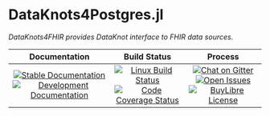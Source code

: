# DataKnots4Postgres.jl

*DataKnots4FHIR provides DataKnot interface to FHIR
data sources.*

**Documentation** | **Build Status** | **Process**
:---: | :---: | :---:
[![Stable Documentation][doc-rel-img]][doc-rel-url] [![Development Documentation][doc-dev-img]][doc-dev-url] | [![Linux Build Status][travis-img]][travis-url] [![Code Coverage Status][codecov-img]][codecov-url] | [![Chat on Gitter][gitter-img]][gitter-url] [![Open Issues][issues-img]][issues-url] [![BuyLibre License][license-img]][license-url]

[travis-img]: https://travis-ci.org/rbt-lang/DataKnots4FHIR.jl.svg?branch=master
[travis-url]: https://travis-ci.org/rbt-lang/DataKnots4FHIR.jl
[codecov-img]: https://codecov.io/gh/rbt-lang/DataKnots4FHIR.jl/branch/master/graph/badge.svg
[codecov-url]: https://codecov.io/gh/rbt-lang/DataKnots4FHIR.jl
[issues-img]: https://img.shields.io/github/issues/rbt-lang/DataKnots4FHIR.jl.svg
[issues-url]: https://github.com/rbt-lang/DataKnots4FHIR.jl/issues
[doc-dev-img]: https://img.shields.io/badge/docs-dev-blue.svg
[doc-rel-img]: https://img.shields.io/badge/docs-stable-green.svg
[doc-dev-url]: https://rbt-lang.github.io/DataKnots4FHIR.jl/dev/
[doc-rel-url]: https://rbt-lang.github.io/DataKnots4FHIR.jl/stable/
[license-img]: https://img.shields.io/badge/LICENSE-BuyLibre-Orange
[license-url]: https://buylibre.org
[gitter-img]: https://img.shields.io/gitter/room/rbt-lang/rbt-proto.svg?color=%23753a88
[gitter-url]: https://gitter.im/rbt-lang/rbt-proto/
